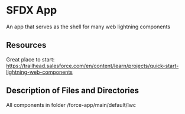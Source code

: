 # SFDX  App

An app that serves as the shell for many web lightning components

## Resources

Great place to start: https://trailhead.salesforce.com/en/content/learn/projects/quick-start-lightning-web-components

## Description of Files and Directories

All components in folder /force-app/main/default/lwc
